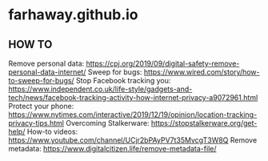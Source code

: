 # farhaway.github.io

## HOW TO
Remove personal data: https://cpj.org/2019/09/digital-safety-remove-personal-data-internet/
Sweep for bugs: https://www.wired.com/story/how-to-sweep-for-bugs/
Stop Facebook tracking you: https://www.independent.co.uk/life-style/gadgets-and-tech/news/facebook-tracking-activity-how-internet-privacy-a9072961.html
Protect your phone: https://www.nytimes.com/interactive/2019/12/19/opinion/location-tracking-privacy-tips.html
Overcoming Stalkerware: https://stopstalkerware.org/get-help/
How-to videos: https://www.youtube.com/channel/UCjr2bPAyPV7t35MvcgT3W8Q
Remove metadata: https://www.digitalcitizen.life/remove-metadata-file/
